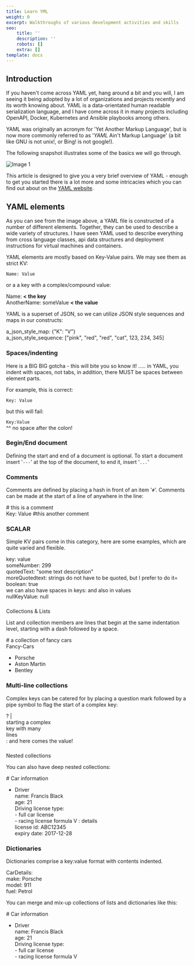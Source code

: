 ```yaml
---
title: Learn YML
weight: 0
excerpt: Walkthroughs of various development activities and skills
seo:
    title: ''
    description: ''
    robots: []
    extra: []
template: docs
---
```


## Introduction

If you haven't come across YAML yet, hang around a bit and you will, I am seeing it being adopted by a lot of organizations and projects recently and its worth knowing about. YAML is a data-orientated human readable serialization language, and I have come across it in many projects including OpenAPI, Docker, Kubernetes and Ansible playbooks among others.

YAML was originally an acronym for 'Yet Another Markup Language', but is now more commonly referred to as '_YAML_ Ain't Markup Language' (a bit like GNU is not unix!, or Bing! is not google!).

The following snapshot illustrates some of the basics we will go through.

![Image 1](https://www.codeproject.com/KB/codegen/1214409/YamlExample1.png)

This article is designed to give you a very brief overview of YAML - enough to get you started there is a lot more and some intricacies which you can find out about on the [YAML website](http://www.yaml.org/).

## YAML elements

As you can see from the image above, a YAML file is constructed of a number of different elements. Together, they can be used to describe a wide variety of structures. I have seen YAML used to describe everything from cross language classes, api data structures and deployment instructions for virtual machines and containers.

YAML elements are mostly based on Key-Value pairs. We may see them as strict KV:

`Name: Value`

or a a key with a complex/compound value:

Name: **< the key**<br />
AnotherName: someValue **< the value**

YAML is a superset of JSON, so we can utilize JSON style sequences and maps in our constructs:

a_json_style_map: {"K": "V"}<br />
a_json_style_sequence: \["pink", "red", "red", "cat", 123, 234, 345\]

### Spaces/indenting

Here is a BIG BIG gotcha - this will bite you so know it! ..... in YAML, you indent with spaces, not tabs, in addition, there MUST be spaces between element parts.

For example, this is correct:

`Key: Value`

but this will fail:

`Key:Value`  
 ^^ no space after the colon!

### Begin/End document

Defining the start and end of a document is optional. To start a document insert '`---`' at the top of the document, to end it, insert '`...`'

### Comments

Comments are defined by placing a hash in front of an item '`#`'. Comments can be made at the start of a line of anywhere in the line:

\# this is a comment<br />
Key: Value #this another comment

### SCALAR

Simple KV pairs come in this category, here are some examples, which are quite varied and flexible.

key: value  
someNumber: 299  
quotedText: "some text description"  
moreQuotedtext: strings do not have to be quoted, but I prefer to do it=  
boolean: true  
we can also have spaces in keys: and also in values  
nullKeyValue: null

###

Collections & Lists

List and collection members are lines that begin at the same indentation level, starting with a dash followed by a space.

\# a collection of fancy cars<br />
Fancy-Cars<br />

- Porsche<br />
- Aston Martin<br />
- Bentley

### Multi-line collections

Complex keys can be catered for by placing a question mark followed by a pipe symbol to flag the start of a complex key:

? |<br />
starting a complex<br />
key with many<br />
lines<br />
: and here comes the value!

###

Nested collections

You can also have deep nested collections:

\# Car information<br />

- Driver<br />
    name: Francis Black<br />
    age: 21<br />
    Driving license type:<br /> - full car license<br /> - racing license formula V : details<br />
    license id: ABC12345<br />
    expiry date: 2017-12-28

### Dictionaries

Dictionaries comprise a key:value format with contents indented.

CarDetails:<br />
make: Porsche<br />
model: 911<br />
fuel: Petrol

You can merge and mix-up collections of lists and dictionaries like this:

\# Car information<br />

- Driver<br />
    name: Francis Black<br />
    age: 21<br />
    Driving license type:<br /> - full car license<br /> - racing license formula V
